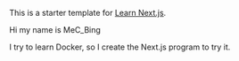 This is a starter template for [Learn Next.js](https://nextjs.org/learn).

Hi my name is MeC_Bing

I try to learn Docker, so I create the Next.js program to try it.